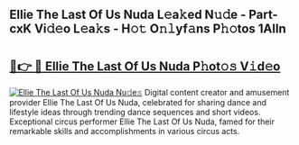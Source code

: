 ## Ellie The Last Of Us Nuda L𝚎a𝚔ed N𝚞𝚍e - Part-cxK Vi𝚍𝚎o L𝚎a𝚔s - H𝚘𝚝 O𝚗𝚕yf𝚊ns P𝚑𝚘tos 1AlIn

# <h2><a href="http://kf1exwf.oniu.top/?m=Ellie+The+Last+Of+Us+Nuda">🔗👉 🔴 Ellie The Last Of Us Nuda P𝚑ot𝚘𝚜 V𝚒d𝚎o</a></h2>

[![Ellie The Last Of Us Nuda Nu𝚍e𝚜](https://i.imgur.com/0qMVB7G.gif)](http://kf1exwf.oniu.top/?m=Ellie+The+Last+Of+Us+Nuda)
Digital content creator and amusement provider Ellie The Last Of Us Nuda, celebrated for sharing dance and lifestyle ideas through trending dance sequences and short videos. Exceptional circus performer Ellie The Last Of Us Nuda, famed for their remarkable skills and accomplishments in various circus acts.  
